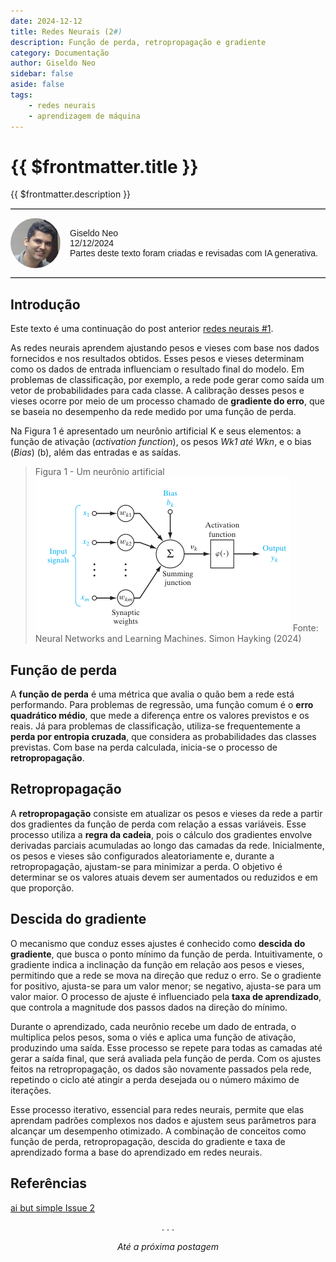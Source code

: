 ```yaml
---
date: 2024-12-12
title: Redes Neurais (2#)
description: Função de perda, retropropagação e gradiente
category: Documentação
author: Giseldo Neo
sidebar: false
aside: false
tags: 
    - redes neurais
    - aprendizagem de máquina
---
```


# {{ $frontmatter.title }}

{{ $frontmatter.description }}

<style>
    .profile {
      display: flex;
      align-items: center;
      gap: 15px;
      font-family: Arial, sans-serif;
    }

    .profile img {
      border-radius: 50%;
      width: 80px; /* Adjust size as needed */
      height: 80px; /* Adjust size as needed */
    }

    .profile-details {
      font-size: 14px;
    }

    .profile-details p {
      margin: 0;
    }

    hr.solid {
     border-top: 1px solid #bbb;
    }
</style>

<hr class="solid">
<div class="profile">
  <img src="./giseldo.png" alt="Profile Picture" />
  <div class="profile-details">
    <p>Giseldo Neo</p>
    <p>12/12/2024</p>
    <p>Partes deste texto foram criadas e revisadas com IA generativa.</p>
  </div>
</div>
<hr class="solid">

## Introdução

Este texto é uma continuação do post anterior [redes neurais #1](/posts/2024-04-01-redes-neurais-1).

As redes neurais aprendem ajustando pesos e vieses com base nos dados fornecidos e nos resultados obtidos. Esses pesos e vieses determinam como os dados de entrada influenciam o resultado final do modelo. Em problemas de classificação, por exemplo, a rede pode gerar como saída um vetor de probabilidades para cada classe. A calibração desses pesos e vieses ocorre por meio de um processo chamado de **gradiente do erro**, que se baseia no desempenho da rede medido por uma função de perda.

Na Figura 1 é apresentado um neurônio artificial K e seus elementos: a função de ativação (_activation function_), os pesos _Wk1 até Wkn_, e o bias (_Bias_) (b), além das entradas e as saídas.

> Figura 1 - Um neurônio artificial
> ![Modelo não linear de um neurônio](./2024-12-12-redes-neurais-2/neuronio.png)
> Fonte: Neural Networks and Learning Machines. Simon Hayking (2024)


## Função de perda

A **função de perda** é uma métrica que avalia o quão bem a rede está performando. Para problemas de regressão, uma função comum é o **erro quadrático médio**, que mede a diferença entre os valores previstos e os reais. Já para problemas de classificação, utiliza-se frequentemente a **perda por entropia cruzada**, que considera as probabilidades das classes previstas. Com base na perda calculada, inicia-se o processo de **retropropagação**.

## Retropropagação

A **retropropagação** consiste em atualizar os pesos e vieses da rede a partir dos gradientes da função de perda com relação a essas variáveis. Esse processo utiliza a **regra da cadeia**, pois o cálculo dos gradientes envolve derivadas parciais acumuladas ao longo das camadas da rede. Inicialmente, os pesos e vieses são configurados aleatoriamente e, durante a retropropagação, ajustam-se para minimizar a perda. O objetivo é determinar se os valores atuais devem ser aumentados ou reduzidos e em que proporção.

## Descida do gradiente

O mecanismo que conduz esses ajustes é conhecido como **descida do gradiente**, que busca o ponto mínimo da função de perda. Intuitivamente, o gradiente indica a inclinação da função em relação aos pesos e vieses, permitindo que a rede se mova na direção que reduz o erro. Se o gradiente for positivo, ajusta-se para um valor menor; se negativo, ajusta-se para um valor maior. O processo de ajuste é influenciado pela **taxa de aprendizado**, que controla a magnitude dos passos dados na direção do mínimo.

Durante o aprendizado, cada neurônio recebe um dado de entrada, o multiplica pelos pesos, soma o viés e aplica uma função de ativação, produzindo uma saída. Esse processo se repete para todas as camadas até gerar a saída final, que será avaliada pela função de perda. Com os ajustes feitos na retropropagação, os dados são novamente passados pela rede, repetindo o ciclo até atingir a perda desejada ou o número máximo de iterações.

Esse processo iterativo, essencial para redes neurais, permite que elas aprendam padrões complexos nos dados e ajustem seus parâmetros para alcançar um desempenho otimizado. A combinação de conceitos como função de perda, retropropagação, descida do gradiente e taxa de aprendizado forma a base do aprendizado em redes neurais.

## Referências

[ai but simple Issue 2](https://www.aibutsimple.com/p/neural-networks-learning-parameters-weights-biases-backprop)

<center>. . .</center>

_<center>Até a próxima postagem</center>_